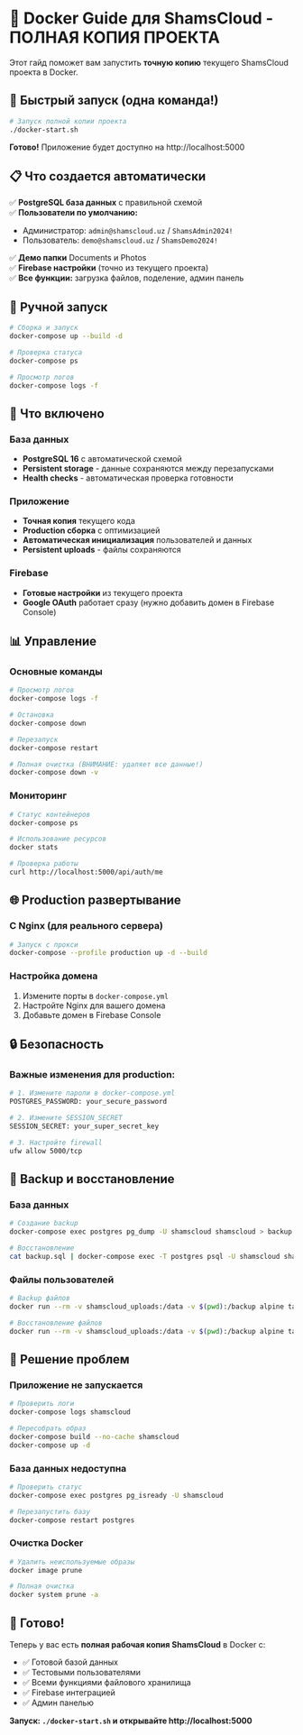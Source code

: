 # 🐳 Docker Guide для ShamsCloud - ПОЛНАЯ КОПИЯ ПРОЕКТА

Этот гайд поможет вам запустить **точную копию** текущего ShamsCloud проекта в Docker.

## 🚀 Быстрый запуск (одна команда!)

```bash
# Запуск полной копии проекта
./docker-start.sh
```

**Готово!** Приложение будет доступно на http://localhost:5000

## 📋 Что создается автоматически

✅ **PostgreSQL база данных** с правильной схемой  
✅ **Пользователи по умолчанию:**
- Администратор: `admin@shamscloud.uz` / `ShamsAdmin2024!`
- Пользователь: `demo@shamscloud.uz` / `ShamsDemo2024!`

✅ **Демо папки** Documents и Photos  
✅ **Firebase настройки** (точно из текущего проекта)  
✅ **Все функции:** загрузка файлов, поделение, админ панель  

## 🔧 Ручной запуск

```bash
# Сборка и запуск
docker-compose up --build -d

# Проверка статуса
docker-compose ps

# Просмотр логов
docker-compose logs -f
```

## 🎯 Что включено

### База данных
- **PostgreSQL 16** с автоматической схемой
- **Persistent storage** - данные сохраняются между перезапусками
- **Health checks** - автоматическая проверка готовности

### Приложение
- **Точная копия** текущего кода
- **Production сборка** с оптимизацией
- **Автоматическая инициализация** пользователей и данных
- **Persistent uploads** - файлы сохраняются

### Firebase
- **Готовые настройки** из текущего проекта
- **Google OAuth** работает сразу (нужно добавить домен в Firebase Console)

## 📊 Управление

### Основные команды
```bash
# Просмотр логов
docker-compose logs -f

# Остановка
docker-compose down

# Перезапуск
docker-compose restart

# Полная очистка (ВНИМАНИЕ: удаляет все данные!)
docker-compose down -v
```

### Мониторинг
```bash
# Статус контейнеров
docker-compose ps

# Использование ресурсов
docker stats

# Проверка работы
curl http://localhost:5000/api/auth/me
```

## 🌐 Production развертывание

### С Nginx (для реального сервера)
```bash
# Запуск с прокси
docker-compose --profile production up -d --build
```

### Настройка домена
1. Измените порты в `docker-compose.yml` 
2. Настройте Nginx для вашего домена
3. Добавьте домен в Firebase Console

## 🔒 Безопасность

### Важные изменения для production:
```bash
# 1. Измените пароли в docker-compose.yml
POSTGRES_PASSWORD: your_secure_password

# 2. Измените SESSION_SECRET
SESSION_SECRET: your_super_secret_key

# 3. Настройте firewall
ufw allow 5000/tcp
```

## 💾 Backup и восстановление

### База данных
```bash
# Создание backup
docker-compose exec postgres pg_dump -U shamscloud shamscloud > backup.sql

# Восстановление
cat backup.sql | docker-compose exec -T postgres psql -U shamscloud shamscloud
```

### Файлы пользователей
```bash
# Backup файлов
docker run --rm -v shamscloud_uploads:/data -v $(pwd):/backup alpine tar czf /backup/files-backup.tar.gz -C /data .

# Восстановление файлов
docker run --rm -v shamscloud_uploads:/data -v $(pwd):/backup alpine tar xzf /backup/files-backup.tar.gz -C /data
```

## 🔧 Решение проблем

### Приложение не запускается
```bash
# Проверить логи
docker-compose logs shamscloud

# Пересобрать образ
docker-compose build --no-cache shamscloud
docker-compose up -d
```

### База данных недоступна
```bash
# Проверить статус
docker-compose exec postgres pg_isready -U shamscloud

# Перезапустить базу
docker-compose restart postgres
```

### Очистка Docker
```bash
# Удалить неиспользуемые образы
docker image prune

# Полная очистка
docker system prune -a
```

## 🎉 Готово!

Теперь у вас есть **полная рабочая копия ShamsCloud** в Docker с:
- ✅ Готовой базой данных
- ✅ Тестовыми пользователями  
- ✅ Всеми функциями файлового хранилища
- ✅ Firebase интеграцией
- ✅ Админ панелью

**Запуск: `./docker-start.sh` и открывайте http://localhost:5000**